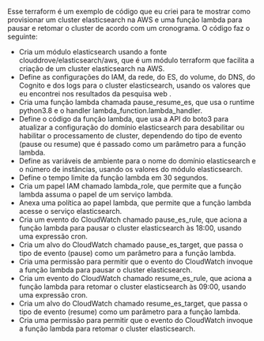 Esse terraform é um exemplo de código que eu criei para te mostrar como provisionar um cluster elasticsearch na AWS e uma função lambda para pausar e retomar o cluster de acordo com um cronograma. O código faz o seguinte:

- Cria um módulo elasticsearch usando a fonte clouddrove/elasticsearch/aws, que é um módulo terraform que facilita a criação de um cluster elasticsearch na AWS.
- Define as configurações do IAM, da rede, do ES, do volume, do DNS, do Cognito e dos logs para o cluster elasticsearch, usando os valores que eu encontrei nos resultados da pesquisa web .
- Cria uma função lambda chamada pause_resume_es, que usa o runtime python3.8 e o handler lambda_function.lambda_handler.
- Define o código da função lambda, que usa a API do boto3 para atualizar a configuração do domínio elasticsearch para desabilitar ou habilitar o processamento de cluster, dependendo do tipo de evento (pause ou resume) que é passado como um parâmetro para a função lambda.
- Define as variáveis de ambiente para o nome do domínio elasticsearch e o número de instâncias, usando os valores do módulo elasticsearch.
- Define o tempo limite da função lambda em 30 segundos.
- Cria um papel IAM chamado lambda_role, que permite que a função lambda assuma o papel de um serviço lambda.
- Anexa uma política ao papel lambda, que permite que a função lambda acesse o serviço elasticsearch.
- Cria um evento do CloudWatch chamado pause_es_rule, que aciona a função lambda para pausar o cluster elasticsearch às 18:00, usando uma expressão cron.
- Cria um alvo do CloudWatch chamado pause_es_target, que passa o tipo de evento (pause) como um parâmetro para a função lambda.
- Cria uma permissão para permitir que o evento do CloudWatch invoque a função lambda para pausar o cluster elasticsearch.
- Cria um evento do CloudWatch chamado resume_es_rule, que aciona a função lambda para retomar o cluster elasticsearch às 09:00, usando uma expressão cron.
- Cria um alvo do CloudWatch chamado resume_es_target, que passa o tipo de evento (resume) como um parâmetro para a função lambda.
- Cria uma permissão para permitir que o evento do CloudWatch invoque a função lambda para retomar o cluster elasticsearch.